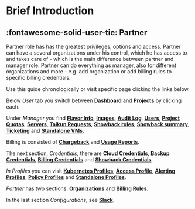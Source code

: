 # **Brief Introduction**

## :fontawesome-solid-user-tie: **Partner**

Partner role has has the greatest privileges, options and access. Partner can have a several organizations under his control, which he has access to and takes care of - which is the main difference between partner and manager role. Partner can do everything as manager, also for different organizations and more - e.g. add organization or add billing rules to specific billing credentials.


Use this guide chronologically or visit specific page clicking the links below.

Below *User* tab you switch between [**Dashboard**](dashboard/) and [**Projects**](projects/) by clicking each.

Under *Manager* you find [**Flavor Info**](flavor-info/), [**Images**](images/), [**Audit Log**](audit-log/), [**Users**](users/), [**Project Quotas**](project-quotas/), [**Servers**](servers/), [**Taikun Requests**](taikun-requests/), [**Showback rules**](showback-rules/), [**Showback summary**](showback-summary/), [**Ticketing**](ticketing/) and [**Standalone VMs**](standalone-vms/).

Billing is consisted of [**Chargeback**](chargeback/) and [**Usage Reports**](usage-reports/).

The next section, *Credentials*, there are [**Cloud Credentials**](cloud-credentials/), [**Backup Credentials**](backup-credentials/), [**Billing Credentials**](billing-credentials/) and [**Showback Credentials**](showback-credentials/).

*In Profiles* you can visit [**Kubernetes Profiles**](kubernetes-profiles/), [**Access Profile**](access-profiles/), [**Alerting Profiles**](alerting-profiles/), [**Policy Profiles**](policy-profiles/) and [**Standalone Profiles**](standalone-profiles/).

*Partner* has two sections: [**Organizations**](organizations/) and [**Billing Rules**](billing-rules/).

In the last section *Configurations*, see [**Slack**](slack-configuration/).
